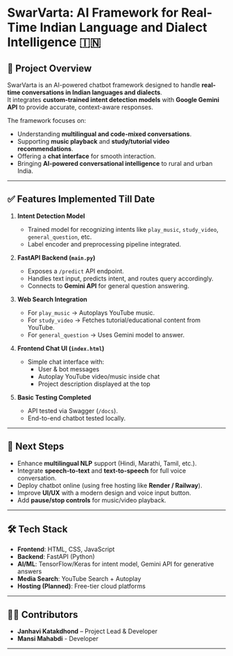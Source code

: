 # SwarVarta: AI Framework for Real-Time Indian Language and Dialect Intelligence 🇮🇳

## 📌 Project Overview
SwarVarta is an AI-powered chatbot framework designed to handle **real-time conversations in Indian languages and dialects**.  
It integrates **custom-trained intent detection models** with **Google Gemini API** to provide accurate, context-aware responses.

The framework focuses on:
- Understanding **multilingual and code-mixed conversations**.
- Supporting **music playback** and **study/tutorial video recommendations**.
- Offering a **chat interface** for smooth interaction.
- Bringing **AI-powered conversational intelligence** to rural and urban India.

---

## ✅ Features Implemented Till Date
1. **Intent Detection Model**
   - Trained model for recognizing intents like `play_music`, `study_video`, `general_question`, etc.
   - Label encoder and preprocessing pipeline integrated.

2. **FastAPI Backend (`main.py`)**
   - Exposes a `/predict` API endpoint.
   - Handles text input, predicts intent, and routes query accordingly.
   - Connects to **Gemini API** for general question answering.

3. **Web Search Integration**
   - For `play_music` → Autoplays YouTube music.
   - For `study_video` → Fetches tutorial/educational content from YouTube.
   - For `general_question` → Uses Gemini model to answer.

4. **Frontend Chat UI (`index.html`)**
   - Simple chat interface with:
     - User & bot messages
     - Autoplay YouTube video/music inside chat
     - Project description displayed at the top

5. **Basic Testing Completed**
   - API tested via Swagger (`/docs`).
   - End-to-end chatbot tested locally.

---

## 🚀 Next Steps
- Enhance **multilingual NLP** support (Hindi, Marathi, Tamil, etc.).
- Integrate **speech-to-text** and **text-to-speech** for full voice conversation.
- Deploy chatbot online (using free hosting like **Render / Railway**).
- Improve **UI/UX** with a modern design and voice input button.
- Add **pause/stop controls** for music/video playback.

---

## 🛠️ Tech Stack
- **Frontend**: HTML, CSS, JavaScript
- **Backend**: FastAPI (Python)
- **AI/ML**: TensorFlow/Keras for intent model, Gemini API for generative answers
- **Media Search**: YouTube Search + Autoplay
- **Hosting (Planned)**: Free-tier cloud platforms

---

## 👩‍💻 Contributors
- **Janhavi Katakdhond** – Project Lead & Developer
- **Mansi Mahabdi** - Developer

---


